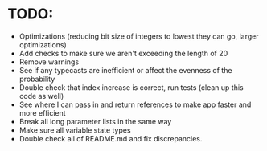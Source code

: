 # TODO:

- Optimizations (reducing bit size of integers to lowest they can go, larger
  optimizations)
- Add checks to make sure we aren't exceeding the length of 20
- Remove warnings
- See if any typecasts are inefficient or affect the evenness of the probability
- Double check that index increase is correct, run tests (clean up this code as
  well)
- See where I can pass in and return references to make app faster and more
  efficient
- Break all long parameter lists in the same way
- Make sure all variable state types
- Double check all of README.md and fix discrepancies.
